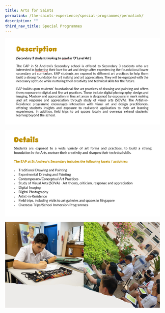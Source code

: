 ```yaml
---
title: Arts for Saints
permalink: /the-saints-experience/special-programmes/permalink/
description: ""
third_nav_title: Special Programmes
---
```

![](/images/EAP/EAP.png)

![](/images/EAP/EAP2.png)

![](/images/EAP/EAP3.png)

